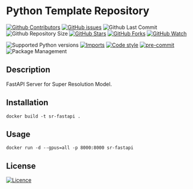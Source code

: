 # Python Template Repository

[![Github Contributors](https://img.shields.io/github/contributors/ainize-team/SR-FastAPI)](https://github.com/badges/ainize-team/SR-FastAPI/contributors)
[![GitHub issues](https://img.shields.io/github/issues/ainize-team/SR-FastAPI.svg)](https://github.com/ainize-team/SR-FastAPI/issues)
![Github Last Commit](https://img.shields.io/github/last-commit/ainize-team/SR-FastAPI)
![Github Repository Size](https://img.shields.io/github/repo-size/ainize-team/SR-FastAPI)
[![GitHub Stars](https://img.shields.io/github/stars/ainize-team/SR-FastAPI.svg)](https://github.com/ainize-team/SR-FastAPI/stargazers)
[![GitHub Forks](https://img.shields.io/github/forks/ainize-team/SR-FastAPI.svg)](https://github.com/ainize-team/SR-FastAPI/network/members)
[![GitHub Watch](https://img.shields.io/github/watchers/ainize-team/SR-FastAPI.svg)](https://github.com/ainize-team/SR-FastAPI/watchers)

![Supported Python versions](https://img.shields.io/badge/python-3.8-brightgreen)
[![Imports](https://img.shields.io/badge/imports-isort-brightgreen)](https://pycqa.github.io/isort/)
[![Code style](https://img.shields.io/badge/code%20style-black-black)](https://black.readthedocs.io/en/stable/)
[![pre-commit](https://img.shields.io/badge/pre--commit-enabled-brightgreen?logo=pre-commit)](https://pre-commit.com/)
![Package Management](https://img.shields.io/badge/package%20management-poetry-blue)

## Description
FastAPI Server for Super Resolution Model.

## Installation
```
docker build -t sr-fastapi .
```

## Usage
```
docker run -d --gpus=all -p 8000:8000 sr-fastapi
```

## License

[![Licence](https://img.shields.io/github/license/ainize-team/SR-FastAPI.svg)](./LICENSE)